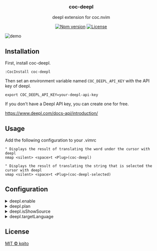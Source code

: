 <h3 align="center">
  coc-deepl
</h3>

<p align="center">
  deepl extension for coc.nvim
</p>

<p align="center">
  <a href="https://badge.fury.io/js/coc-deepl"><img src="https://badge.fury.io/js/coc-deepl.svg" alt="Npm version"></a>
  <a href="https://github.com/kqito/coc-deepl/blob/main/LICENSE"><img src="https://img.shields.io/github/license/kqito/coc-deepl" alt="License"></a>
</p>

![demo](https://user-images.githubusercontent.com/29191111/125201068-86ddd480-e2a8-11eb-9288-2786643b8652.gif)


## Installation
First, install coc-deepl.

```
:CocInstall coc-deepl
```

Then set an environment variable named `COC_DEEPL_API_KEY` with the API key of deepl.

```
export COC_DEEPL_API_KEY=your-deepl-api-key
```

If you don't have a Deepl API key, you can create one for free.

https://www.deepl.com/docs-api/introduction/


## Usage
Add the following configuration to your .vimrc

```vim
" Displays the result of translating the word under the cursor with deepl
nmap <silent> <space>t <Plug>(coc-deepl)

" Displays the result of translating the string that is selected the cursor with deepl
vmap <silent> <space>t <Plug>(coc-deepl-selected)
```

## Configuration
<details>
<summary>deepl.enable</summary>
<p>

### Description
Whether enable coc-deepl extension or not.

### Type

```ts
boolean
```

### Default value
```ts
true
```
</p>
</details>

<details>
<summary>deepl.plan</summary>
<p>

### Description
Plans for using deepl API

### Type

```ts
'free' | 'pro'
```

### Default value
```ts
free
```
</p>
</details>

<details>
<summary>deepl.isShowSource</summary>
<p>

### Description
Boolean indicate to show translate source in translation result

### Type

```ts
boolean
```

### Default value
```ts
false
```
</p>
</details>

<details>
<summary>deepl.targetLanguage</summary>
<p>

### Description
Language after translation. [detail](https://www.deepl.com/docs-api/translating-text/request/)

### Type

```ts
"BG" | "CS" | "DA" | "DE" | "EL" | "EN-GB" | "EN-US" | "EN" | "ES" | "ET" | "FI" | "FR" | "HU" | "IT" | "JA" | "LT" | "LV" | "NL" | "PL" | "PT-PT" | "PT-BR" | "PT" | "RO" | "RU" | "SK" | "SL" | "SV" | "ZH"
```

### Default value
```ts
EN
```
</p>
</details>

## License
[MIT © kqito](./LICENSE)
